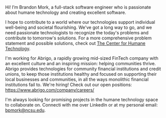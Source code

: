 Hi! I’m Brandon Mork, a full-stack software engineer who is passionate about humane technology and creating excellent software.

I hope to contribute to a world where our technologies support individual well-being and societal flourishing. We've got a long way to go, and we need passionate technologists to recognize the today's problems and contribute to tomorrow's solutions. For a more comprehensive problem statement and possible solutions, check out [The Center for Humane Technology](https://www.humanetech.com/take-control).

I'm working for Abrigo, a rapidly growing mid-sized FinTech company with an excellent culture and an inspiring mission: helping communities thrive. Abrigo provides technologies for community financial institutions and credit unions, to keep those institutions healthy and focused on supporting their local businesses and communities, in all the ways monolithic financial institutions fail to.
We're hiring! Check out our open positions: https://www.abrigo.com/company/careers/

I'm always looking for promising projects in the humane technology space to collaborate on. Connecti with me over LinkedIn or at my personal email: bpmork@ncsu.edu.
